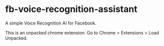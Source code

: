 # fb-voice-recognition-assistant
A simple Voice Recognition AI for Facebook.

This is an unpacked chrome extension. Go to Chrome > Extensions > Load Unpacked.

